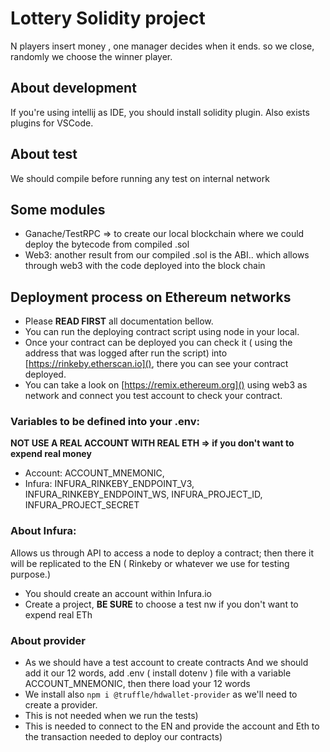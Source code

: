 # Lottery Solidity project
N players insert money , one manager decides when it ends. so we close, randomly we choose the winner player.



## About development
If you're using intellij as IDE, you should install solidity plugin. Also exists plugins for VSCode.

## About test
We should compile before running any test  on internal network


## Some modules
* Ganache/TestRPC => to create our local blockchain where we could deploy  the bytecode from compiled .sol
* Web3: another result from our compiled .sol is the ABI.. which allows through web3 with the code deployed into the block chain
 
## Deployment process on Ethereum networks
* Please **READ FIRST** all documentation bellow.
* You can run the deploying contract script using node in your local.
* Once your contract can be deployed you can check it ( using the address that was logged after run the script)
into [https://rinkeby.etherscan.io](), there you can see your contract deployed. 
* You can take a look on [https://remix.ethereum.org]() using web3 as network and connect you test account to check your contract.

### Variables to be defined into your .env:
**NOT USE A REAL ACCOUNT WITH REAL ETH  => if you don't want to expend real money**
* Account: ACCOUNT_MNEMONIC, 
* Infura: INFURA_RINKEBY_ENDPOINT_V3, INFURA_RINKEBY_ENDPOINT_WS, INFURA_PROJECT_ID, INFURA_PROJECT_SECRET

### About Infura:
Allows us through API to access a node to deploy a contract; then there it will be replicated to the EN ( 
Rinkeby or whatever we use for testing purpose.) 
* You should create an account within Infura.io
* Create a project, **BE SURE** to choose a test nw if you don't want to expend real ETh

### About provider
* As we should have a test account to create contracts
And we should add it our 12 words, add .env ( install dotenv )
file with a variable ACCOUNT_MNEMONIC, then there load your 12 words
* We install also ``npm i @truffle/hdwallet-provider`` as we'll need 
to create a provider. 
* This is not needed when we run the tests) 
* This is needed to connect to the EN and provide the account and Eth to the transaction needed to deploy our contracts)
